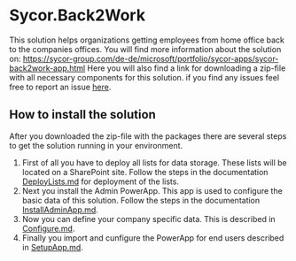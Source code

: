 # Sycor.Back2WorkThis solution helps organizations getting employees from home office back to the companies offices. You will find more information about the solution on: https://sycor-group.com/de-de/microsoft/portfolio/sycor-apps/sycor-back2work-app.htmlHere you will also find a link for downloading a zip-file with all necessary components for this solution.if you find any issues feel free to report an issue [here](issues/new/choose).## How to install the solutionAfter you downloaded the zip-file with the packages there are several steps to get the solution running in your environment.1. First of all you have to deploy all lists for data storage. These lists will be located on a SharePoint site. Follow the steps in the documentation [DeployLists.md](DeployLists.md) for deployment of the lists.1. Next you install the Admin PowerApp. This app is used to configure the basic data of this solution. Follow the steps in the documentation [InstallAdminApp.md](InstallAdminApp.md).1. Now you can define your company specific data. This is described in [Configure.md](Configure.md).1. Finally you import and cunfigure the PowerApp for end users described in [SetupApp.md](SetupApp.md).